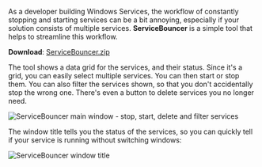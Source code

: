 As a developer building Windows Services, the workflow of constantly stopping and starting services can be a bit annoying, especially if your solution consists of multiple services. **ServiceBouncer** is a simple tool that helps to streamline this workflow. 

**Download**: [ServiceBouncer.zip](https://github.com/PaulStovell/ServiceBouncer/releases)

The tool shows a data grid for the services, and their status. Since it's a grid, you can easily select multiple services. You can then start or stop them. You can also filter the services shown, so that you don't accidentally stop the wrong one. There's even a button to delete services you no longer need. 

![ServiceBouncer main window - stop, start, delete and filter services](https://res.cloudinary.com/octopusdeploy/image/upload/v1428816191/2015-04-12_15_22_48-Untitled_-_Notepad_l3a2kf.png)

The window title tells you the status of the services, so you can quickly tell if your service is running without switching windows:

![ServiceBouncer window title](https://res.cloudinary.com/octopusdeploy/image/upload/v1428624736/2015-04-10_10_11_33-_nfnnn1.png)


